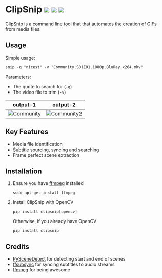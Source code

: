 # ClipSnip [![](https://img.shields.io/pypi/v/clipsnip.svg)](https://pypi.org/pypi/clipsnip/) [![](https://img.shields.io/pypi/pyversions/clipsnip.svg)](https://pypi.org/pypi/clipsnip/) [![](https://img.shields.io/pypi/status/clipsnip.svg)](https://pypi.org/pypi/clipsnip/)

ClipSnip is a command line tool that that automates the creation of GIFs from media files.


## Usage

Simple usage:
```
snip -q "nicest" -v "Community.S01E01.1080p.BluRay.x264.mkv"
```
Parameters:
* The quote to search for (`-q`)
* The video file to trim (`-v`)

output-1 | output-2
:---:|:---:
![Community](https://media.giphy.com/media/TFaDvUr4O9pR9jKz4q/giphy.gif) | ![Community2](https://media.giphy.com/media/SwTwbjka5sLMpxsuAt/giphy.gif)


## Key Features

* Media file identification
* Subtitle sourcing, syncing and searching
* Frame perfect scene extraction


## Installation

1. Ensure you have [ffmpeg](https://ffmpeg.org/) installed
    ```
    sudo apt-get install ffmpeg
    ```

2. Install ClipSnip with OpenCV
    ```
    pip install clipsnip[opencv]
    ```
   
    Otherwise, if you already have OpenCV
    ```
    pip install clipsnip
    ```


## Credits

* [PySceneDetect](https://github.com/Breakthrough/PySceneDetect) for detecting start and end of scenes
* [ffsubsync](https://github.com/smacke/ffsubsync) for syncing subtitles to audio streams
* [ffmpeg](https://ffmpeg.org/) for being awesome
